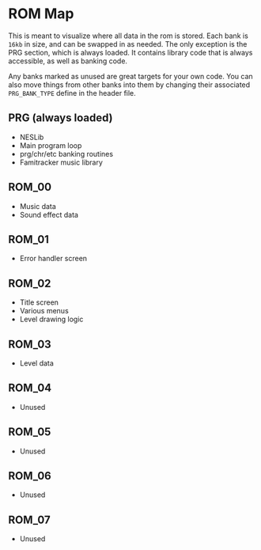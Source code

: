 # ROM Map

This is meant to visualize where all data in the rom is stored. Each bank is `16kb` in size, and can 
be swapped in as needed. The only exception is the PRG section, which is always loaded. It contains
library code that is always accessible, as well as banking code. 

Any banks marked as unused are great targets for your own code. You can also move things from other
banks into them by changing their associated `PRG_BANK_TYPE` define in the header file.


## PRG (always loaded)
- NESLib
- Main program loop
- prg/chr/etc banking routines
- Famitracker music library

## ROM_00
- Music data
- Sound effect data

## ROM_01
- Error handler screen

## ROM_02
- Title screen
- Various menus
- Level drawing logic

## ROM_03
- Level data

## ROM_04
- Unused

## ROM_05
- Unused

## ROM_06
- Unused

## ROM_07
- Unused
